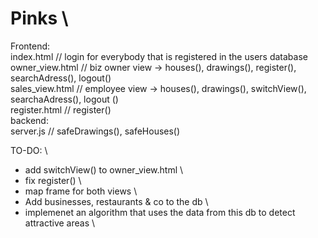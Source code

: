 # Pinks \

Frontend: \
index.html // login for everybody that is registered in the users database\
owner_view.html // biz owner view -> houses(), drawings(), register(), searchAdress(), logout() \
sales_view.html // employee view -> houses(), drawings(), switchView(), searchaAdress(), logout () \
register.html // register() \
backend: \
server.js // safeDrawings(), safeHouses()

TO-DO: \
- add switchView() to owner_view.html \
- fix register() \
- map frame for both views \
- Add businesses, restaurants & co to the db \
- implemenet an algorithm that uses the data from this db to detect attractive areas \

